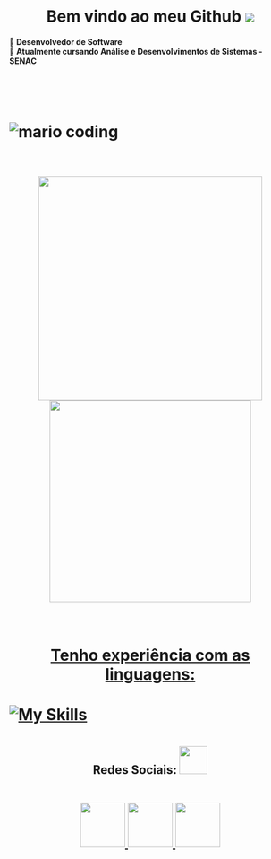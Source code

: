 
<h1 align="center"> Bem vindo ao meu Github <img src="https://media.giphy.com/media/FxAYkQqdw63hC/giphy.gif"><br>
  <h4>
  🚀 Desenvolvedor de Software <br>
  📓 Atualmente cursando Análise e Desenvolvimentos de Sistemas - SENAC <br>
  </h4>
 <h1>
   
<br>

![mario coding](https://i.imgur.com/1ZvVkDc.gif)

  <br> 
  

<div align = "center">
  <a href="https://LuccaLeonard">
    <img width = "400px" src="https://github-readme-stats.vercel.app/api?username=LuccaLeonard&show_icons=true&theme=dark&include_all_commits=true&count_private=true"/>
    <img width = "360px" src="https://github-readme-stats.vercel.app/api/top-langs/?username=LuccaLeonard&layout=compact&langs_count=16&theme=dark"/>
    </div>
  
  #
  
  <h4 align="center">
      Tenho experiência com as linguagens:
  </h4>
 
 <!--Imagens das linguagens-->
[![My Skills](https://skillicons.dev/icons?i=js,html,css,react,angular,node,tailwind,bootstrap&theme=light)](https://skillicons.dev)

  
  #
  
<h2 align="center"> Redes Sociais: <img src="https://media0.giphy.com/media/jqNPzdTTxQfOgOqpO4/source.gif" width="50">
<br>
<br>

<p align="center">
<a href="mailto: luccaleonardo1002@gmail.com">
 <img src="https://img.shields.io/badge/-Lucca-c14438?style=flat-square&logo=Gmail&logoColor=white&link=luccaleonardo1002@gmail.com" width = "80px"/>
</a>
<a href="https://www.instagram.com/its_luccaa/">
 <img src="https://img.shields.io/badge/-Lucca-c14438?style=flat-square&logo=Instagram&logoColor=white&link=https://www.instagram.com/its_luccaa/" width = "80px"/>
</a>
<a href="https://www.linkedin.com/in/lucca-leonardo-537593214/">
 <img src="https://img.shields.io/badge/-Lucca-blue?style=flat-square&logo=Linkedin&logoColor=white&link=https://www.linkedin.com/in/lucca-leonardo-537593214/"width = "80px"/>
</a>
</p>
</h2>
